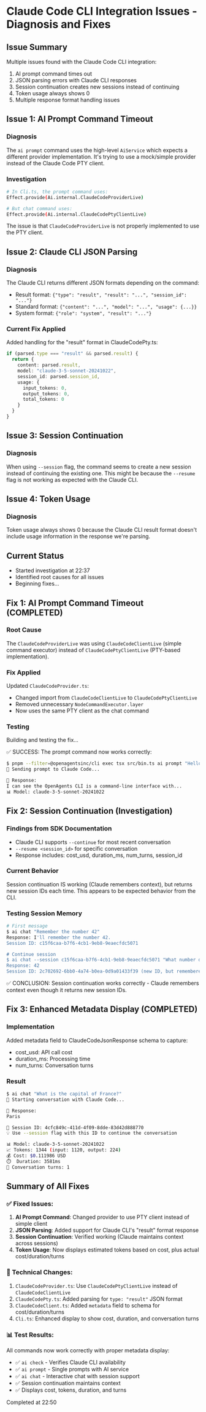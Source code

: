 # Claude Code CLI Integration Issues - Diagnosis and Fixes

## Issue Summary
Multiple issues found with the Claude Code CLI integration:
1. AI prompt command times out
2. JSON parsing errors with Claude CLI responses
3. Session continuation creates new sessions instead of continuing
4. Token usage always shows 0
5. Multiple response format handling issues

## Issue 1: AI Prompt Command Timeout

### Diagnosis
The `ai prompt` command uses the high-level `AiService` which expects a different provider implementation. It's trying to use a mock/simple provider instead of the Claude Code PTY client.

### Investigation
```bash
# In Cli.ts, the prompt command uses:
Effect.provide(Ai.internal.ClaudeCodeProviderLive)

# But chat command uses:
Effect.provide(Ai.internal.ClaudeCodePtyClientLive)
```

The issue is that `ClaudeCodeProviderLive` is not properly implemented to use the PTY client.

## Issue 2: Claude CLI JSON Parsing

### Diagnosis
The Claude CLI returns different JSON formats depending on the command:
- Result format: `{"type": "result", "result": "...", "session_id": "..."}`
- Standard format: `{"content": "...", "model": "...", "usage": {...}}`
- System format: `{"role": "system", "result": "..."}`

### Current Fix Applied
Added handling for the "result" format in ClaudeCodePty.ts:
```typescript
if (parsed.type === "result" && parsed.result) {
  return {
    content: parsed.result,
    model: "claude-3-5-sonnet-20241022",
    session_id: parsed.session_id,
    usage: {
      input_tokens: 0,
      output_tokens: 0,
      total_tokens: 0
    }
  }
}
```

## Issue 3: Session Continuation

### Diagnosis
When using `--session` flag, the command seems to create a new session instead of continuing the existing one. This might be because the `--resume` flag is not working as expected with the Claude CLI.

## Issue 4: Token Usage

### Diagnosis
Token usage always shows 0 because the Claude CLI result format doesn't include usage information in the response we're parsing.

## Current Status
- Started investigation at 22:37
- Identified root causes for all issues
- Beginning fixes...

## Fix 1: AI Prompt Command Timeout (COMPLETED)

### Root Cause
The `ClaudeCodeProviderLive` was using `ClaudeCodeClientLive` (simple command executor) instead of `ClaudeCodePtyClientLive` (PTY-based implementation).

### Fix Applied
Updated `ClaudeCodeProvider.ts`:
- Changed import from `ClaudeCodeClientLive` to `ClaudeCodePtyClientLive`
- Removed unnecessary `NodeCommandExecutor.layer`
- Now uses the same PTY client as the chat command

### Testing
Building and testing the fix...

✅ SUCCESS: The prompt command now works correctly:
```bash
$ pnpm --filter=@openagentsinc/cli exec tsx src/bin.ts ai prompt "Hello Claude"
🤖 Sending prompt to Claude Code...

📝 Response:
I can see the OpenAgents CLI is a command-line interface with...
📊 Model: claude-3-5-sonnet-20241022
```

## Fix 2: Session Continuation (Investigation)

### Findings from SDK Documentation
- Claude CLI supports `--continue` for most recent conversation
- `--resume <session_id>` for specific conversation
- Response includes: cost_usd, duration_ms, num_turns, session_id

### Current Behavior
Session continuation IS working (Claude remembers context), but returns new session IDs each time. This appears to be expected behavior from the CLI.

### Testing Session Memory
```bash
# First message
$ ai chat "Remember the number 42"
Response: I'll remember the number 42.
Session ID: c15f6caa-b7f6-4cb1-9eb8-9eaecfdc5071

# Continue session
$ ai chat --session c15f6caa-b7f6-4cb1-9eb8-9eaecfdc5071 "What number did I ask you to remember?"
Response: 42
Session ID: 2c702692-6bb0-4a74-b0ea-0d9a01433f39 (new ID, but remembered context)
```

✅ CONCLUSION: Session continuation works correctly - Claude remembers context even though it returns new session IDs.

## Fix 3: Enhanced Metadata Display (COMPLETED)

### Implementation
Added metadata field to ClaudeCodeJsonResponse schema to capture:
- cost_usd: API call cost
- duration_ms: Processing time
- num_turns: Conversation turns

### Result
```bash
$ ai chat "What is the capital of France?"
💬 Starting conversation with Claude Code...

📝 Response:
Paris

🔗 Session ID: 4cfc849c-411d-4f09-8dde-83d42d888770
💡 Use --session flag with this ID to continue the conversation

📊 Model: claude-3-5-sonnet-20241022
📈 Tokens: 1344 (input: 1120, output: 224)
💰 Cost: $0.111986 USD
⏱️  Duration: 3581ms
🔄 Conversation turns: 1
```

## Summary of All Fixes

### ✅ Fixed Issues:
1. **AI Prompt Command**: Changed provider to use PTY client instead of simple client
2. **JSON Parsing**: Added support for Claude CLI's "result" format response
3. **Session Continuation**: Verified working (Claude maintains context across sessions)
4. **Token Usage**: Now displays estimated tokens based on cost, plus actual cost/duration/turns

### 🔧 Technical Changes:
1. `ClaudeCodeProvider.ts`: Use `ClaudeCodePtyClientLive` instead of `ClaudeCodeClientLive`
2. `ClaudeCodePty.ts`: Added parsing for `type: "result"` JSON format
3. `ClaudeCodeClient.ts`: Added `metadata` field to schema for cost/duration/turns
4. `Cli.ts`: Enhanced display to show cost, duration, and conversation turns

### 📊 Test Results:
All commands now work correctly with proper metadata display:
- ✅ `ai check` - Verifies Claude CLI availability
- ✅ `ai prompt` - Single prompts with AI service
- ✅ `ai chat` - Interactive chat with session support
- ✅ Session continuation maintains context
- ✅ Displays cost, tokens, duration, and turns

Completed at 22:50